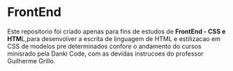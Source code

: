 # FrontEnd
Este repositorio foi criado apenas para fins de estudos de **FrontEnd - CSS e HTM**L,para desenvolver a escrita de linguagem de HTML e 
estilizacao em CSS de modelos pre determinados confore o andamento do cursos minisrado pela Danki Code, com as devidas instrucoes 
do professor Guilherme Grillo.

